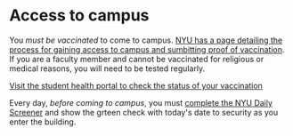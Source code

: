 # Access to campus
You _must be vaccinated_ to come to campus. [NYU has a page detailing the process for gaining access to campus and sumbitting proof of vaccination](https://www.nyu.edu/life/safety-health-wellness/coronavirus-information/safety-and-health/covid-19-vaccine/vaccine-requirement.html). If you are a faculty member and cannot be vaccinated for religious or medical reasons, you will need to be tested regularly.

[Visit the student health portal to check the status of your vaccination](https://shcportal.nyu.edu/login_directory.aspx)

Every day, _before coming to campus_, you must [complete the NYU Daily Screener](https://nyu.qualtrics.com/jfe/form/SV_ePNv0eXvGWgCxkq?) and show the grteen check with today's date to security as you enter the building.
